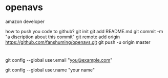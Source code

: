 # openavs
amazon developer 

how to push you code to github?
git init
git add README.md
git commit -m "a discription about this commit"
git remote add origin https://github.com/fanshuming/openavs.git
git push -u origin master

#
#

  git config --global user.email "you@example.com"

  git config --global user.name "your name"

